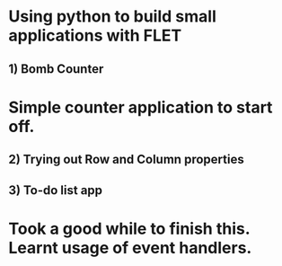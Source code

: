 # Using python to build small applications with FLET

## 1) Bomb Counter
# Simple counter application to start off.
## 2) Trying out Row and Column properties
## 3) To-do list app
# Took a good while to finish this. Learnt usage of event handlers.

